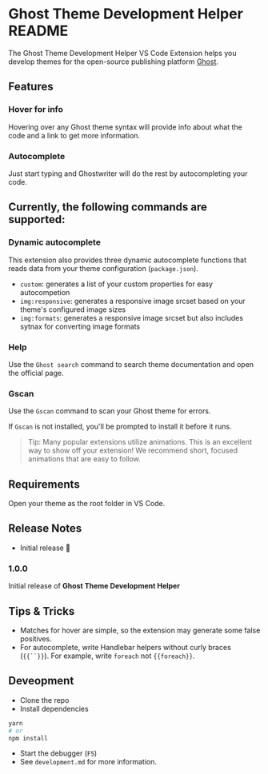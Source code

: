 # Ghost Theme Development Helper README

 The Ghost Theme Development Helper VS Code Extension helps you develop themes for the open-source publishing platform [Ghost](https://ghost.org/).

## Features

### Hover for info
Hovering over any Ghost theme syntax will provide info about what the code and a link to get more information.
### Autocomplete
Just start typing and Ghostwriter will do the rest by autocompleting your code.

Currently, the following commands are supported:
-

### Dynamic autocomplete

This extension also provides three dynamic autocomplete functions that reads data from your theme configuration (`package.json`).

- `custom`: generates a list of your custom properties for easy autocompetion
- `img:responsive`: generates a responsive image srcset based on your theme's configured image sizes
- `img:formats`: generates a responsive image srcset but also includes sytnax for converting image formats

### Help
Use the `Ghost search` command to search theme documentation and open the official page.

### Gscan
Use the `Gscan` command to scan your Ghost theme for errors.

If `Gscan` is not installed, you'll be prompted to install it before it runs.

<!-- \!\[feature X\]\(images/feature-x.png\) -->

> Tip: Many popular extensions utilize animations. This is an excellent way to show off your extension! We recommend short, focused animations that are easy to follow.

## Requirements

Open your theme as the root folder in VS Code.


## Release Notes

- Initial release 🎉

### 1.0.0

Initial release of **Ghost Theme Development Helper**

## Tips & Tricks
- Matches for hover are simple, so the extension may generate some false positives.
- For autocomplete, write Handlebar helpers without curly braces (`{{``}}`). For example, write `foreach` not `{{foreach}}`.


## Deveopment

* Clone the repo
* Install dependencies
```bash
yarn
# or
npm install
```
* Start the debugger (`F5`)
* See `development.md` for more information.


